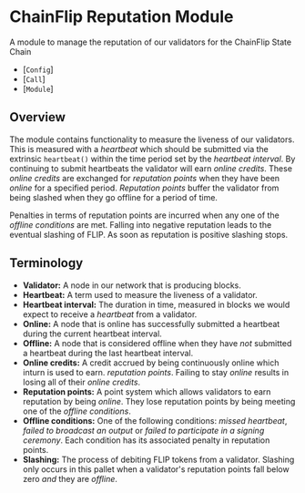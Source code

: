 # ChainFlip Reputation Module

A module to manage the reputation of our validators for the ChainFlip State Chain

- [`Config`]
- [`Call`]
- [`Module`]

## Overview
The module contains functionality to measure the liveness of our validators.  This is measured
with a *heartbeat* which should be submitted via the extrinsic `heartbeat()` within the time
period set by the *heartbeat interval*.  By continuing to submit heartbeats the validator will
earn *online credits*.  These *online credits* are exchanged for *reputation points*
when they have been *online* for a specified period.  *Reputation points* buffer the validator
from being slashed when they go offline for a period of time.

Penalties in terms of reputation points are incurred when any one of the *offline conditions* are
met.  Falling into negative reputation leads to the eventual slashing of FLIP.  As soon as reputation
is positive slashing stops.

## Terminology
- **Validator:** A node in our network that is producing blocks.
- **Heartbeat:** A term used to measure the liveness of a validator.
- **Heartbeat interval:** The duration in time, measured in blocks we would expect to receive a
  *heartbeat* from a validator.
- **Online:** A node that is online has successfully submitted a heartbeat during the current
  heartbeat interval.
- **Offline:** A node that is considered offline when they have *not* submitted a heartbeat during
  the last heartbeat interval.
- **Online credits:** A credit accrued by being continuously online which inturn is used to earn.
  *reputation points*.  Failing to stay *online* results in losing all of their *online credits*.
- **Reputation points:** A point system which allows validators to earn reputation by being *online*.
  They lose reputation points by being meeting one of the *offline conditions*.
- **Offline conditions:** One of the following conditions: *missed heartbeat*, *failed to broadcast
  an output* or *failed to participate in a signing ceremony*.  Each condition has its associated
  penalty in reputation points.
- **Slashing:** The process of debiting FLIP tokens from a validator.  Slashing only occurs in this
  pallet when a validator's reputation points fall below zero *and* they are *offline*.